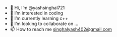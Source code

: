 - 👋 Hi, I’m @yashsinghal721
- 👀 I’m interested in coding
- 🌱 I’m currently learning c++
- 💞️ I’m looking to collaborate on ...
- 📫 How to reach me singhalyash402@gmail.com

<!---
yashsinghal721/yashsinghal721 is a ✨ special ✨ repository because its `README.md` (this file) appears on your GitHub profile.
You can click the Preview link to take a look at your changes.
--->

